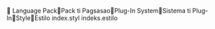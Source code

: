       Language Pack   Pack ti Pagsasao   Plug-In System   Sistema ti Plug-In   Style   Estilo
   index.styl   indeks.estilo